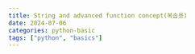 ```yaml
---
title: String and advanced function concept(복습용)
date: 2024-07-06
categories: python-basic
tags: ["python", "basics"]
---
```

<html lang="ko">
<head>
    <meta charset="UTF-8">
    <meta name="viewport" content="width=device-width, initial-scale=1.0">
    <title>String and Advanced Function Concept</title>
  <style>
      /* 기존 CSS 스타일과 추가된 스타일 */
      input[type="text"] {
        width: 150px;
        border: 1px solid black;
      }
      .result {
        margin-top: 20px;
      }
     
    </style>
</head>
<body>
    <p>이 포스트는 <a href="https://www.boostcourse.org/ai100/lecture/739168?isDesc=false">이 사이트</a>의 동영상 강의를 바탕으로 작성되었습니다. 더 자세한 내용은 해당 강의를 참고하시기 바랍니다.</p>

    <h2>String</h2>
    <ul>
        <li><input type="text" data-answer="시퀀스" /> 자료형으로 문자형 data를 메모리에 저장</li>
        <li>영문자 한 글자는 <input type="text" data-answer="1" />byte의 메모리 공간을 사용</li>
        <li><img src="https://i.imgur.com/mna5FrP.png" alt="alt text"></li>

    </ul>
    <p>비트 : 0 또는 1</p>
    <p>바이트 = 비트 8개 = 256</p>
    <p>킬로바이트 = 1024바이트</p>
    <ul>
        <li>문자열의 각 문자는 <input type="text" data-answer="개별 주소(offset)|offset|주소" />을 가짐</li>
        <li>이 주소를 사용해 할당된 값을 가져오는 것이 <strong><input type="text" data-answer="인덱싱" /></strong></li>
        <li>List와 같은 형태로 데이터를 처리함</li>
    </ul>
    <div class="language-python highlighter-rouge">
  <div class="highlight">
        <pre class="highlight"><code>
len(a) # 문자열의 길이를 반환
a.upper() # 문자열을 대문자로 변환
a.lower() # 문자열을 소문자로 변환
a.capitalize() # 첫 글자를 대문자로 변환
a.title() # 각 단어의 첫 글자를 대문자로 변환
a.count('abc') # 'abc' 문자열의 출현 횟수를 반환
a.<input type="text" data-answer="find" />('abc') # 'abc' 문자열이 처음 나타나는 위치를 반환 (없으면 -1)
a.<input type="text" data-answer="rfind" />('abc') # 'abc' 문자열이 마지막으로 나타나는 위치를 반환 (없으면 -1)
a.startswith('abc') # 문자열이 'abc'로 시작하면 True, 아니면 False
a.endswith('abc') # 문자열이 'abc'로 끝나면 True, 아니면 False
a.split() # 공백을 기준으로 문자열을 나누어 리스트로 반환
a.isdigit() # 문자열이 숫자로만 이루어져 있으면 True, 아니면 False
</code>
</pre> 
</div> 
</div>

    <h2>Function</h2>
    <ul>
        <li>call by object reference</li>
        <li>함수에서 <input type="text" data-answer="parameter" />를 전달하는 방식
            <ol>
                <li>값에 의한 호출(Call by value)</li>
                <li>참조에 의한 호출(Call by reference)</li>
                <li>객체 참조에 의한 호출(Call by object reference)</li>
            </ol>
        </li>
    </ul>
    <ul>
        <li>Call by Object Reference
            <ul>
                <li>파이썬의 객체의 주소가 함수로 전달되는 방식
                    <ul>
                        <li>전달된 객체를 참조하여 변경 시 호출자에게 영향을 주나 <input type="text" data-answer="새로운 객체를 만들 경우" /> 호출자에게 영향을 주지 않음</li>
                    </ul>
                </li>
            </ul>
        </li>
    </ul>
    <div class="language-python highlighter-rouge">
  <div class="highlight">
        <pre class="highlight"><code>
def spam(eggs):
    eggs.append(1) # 기존 객체의 주소값에 [1] 추가
    <input type="text" data-answer="eggs" /> = [2, 3] # 새로운 객체 생성
ham = [0]
spam(ham)
print(ham) # [0,1]
</code>
</pre> 
</div> 
</div>


    <ul>
        <li>swap</li>
    </ul>

    <h3>swap_value(x, y)</h3>
    <div class="language-python highlighter-rouge">
  <div class="highlight">
        <pre class="highlight"><code>
def swap_value(x, y):
    temp = x
    x = y
    y = temp
</code>
</pre> 
</div> 
</div>

    <ul>
        <li>이 함수는 <code>x</code>와 <code>y</code>라는 변수 두 개를 받아서 그 값들을 교환합니다.</li>
        <li>중요한 점은 이 함수가 받은 값들만 교환할 뿐, 리스트 <code>a</code>에는 아무런 영향을 주지 않습니다.</li>
        <li>예를 들어, <code>swap_value(a[0], a[1])</code>을 호출하면 <code>x</code>는 1, <code>y</code>는 2가 되어 교환됩니다. 그러나 이 교환은 함수 내부에서만 일어나고 리스트 <code>a</code>는 그대로 <code>[1, 2, 3, 4, 5]</code>입니다.</li>
    </ul>

    <h3>swap_offset(offset_x, offset_y)</h3>
    <div class="language-python highlighter-rouge">
  <div class="highlight">
        <pre class="highlight"><code>
def swap_offset(offset_x, offset_y):
    temp = a[offset_x]
    a[offset_x] = a[offset_y]
    a[offset_y] = temp
</code>
</pre> 
</div> 
</div>

    <ul>
        <li>이 함수는 리스트 <code>a</code>의 <input type="text" data-answer="특정 위치에 있는 값" />을 교환합니다.</li>
        <li><code>offset_x</code>와 <code>offset_y</code>는 리스트의 <input type="text" data-answer="인덱스(위치)|위치|인덱스" />를 의미합니다.</li>
        <li>예를 들어, <code>swap_offset(0, 1)</code>을 호출하면 <code>a[0]</code>과 <code>a[1]</code>의 값이 교환되어 리스트 <code>a</code>는 <code>[2, 1, 3, 4, 5]</code>가 됩니다.</li>
    </ul>

    <h3>swap_reference(list, offset_x, offset_y)</h3>
<div class="language-python highlighter-rouge">
  <div class="highlight">
        <pre class="highlight"><code>
def swap_reference(list, offset_x, offset_y):
    temp = list[offset_x]
    list[offset_x] = list[offset_y]
    list[offset_y] = temp
</code>
</pre> 
</div> 
</div>

    <ul>
        <li>이 함수는 전달된 리스트의 특정 위치에 있는 값을 교환합니다.</li>
        <li>리스트를 함수의 인자로 받아서 그 리스트의 원소들을 교환합니다.</li>
        <li>예를 들어, <code>swap_reference(a, 0, 1)</code>을 호출하면 <code>a[0]</code>과 <code>a[1]</code>의 값이 교환되어 리스트 <code>a</code>는 <code>[2, 1, 3, 4, 5]</code>가 됩니다.</li>
    </ul>

    <hr>

    <h2>function - scoping rule</h2>
    <ul>
        <li>변수의 범위(Scoping Rule)</li>
        <li><input type="text" data-answer="지역변수(local variable)|local variable|지역 변수" /> : 함수내에서만 사용</li>
        <li><input type="text" data-answer="전역변수(Global variable)|global variable|전역변수" /> : 프로그램 전체에서 사용</li>
    </ul>
<div class="language-python highlighter-rouge">
  <div class="highlight">
        <pre class="highlight"><code>
def test(t): # t : 함수 내의 변수 local variable
  print(x) # x : 함수 밖의 변수 global variable
  t = 20
  print("In Function: ", t)

x = 10
test(x)
print(t)
# <input type="text" data-answer="10" />
# In Function:  <input type="text" data-answer="20" />
# <input type="text" data-answer="NameError" />: name 't' is not defined
</code>
</pre> 
</div> 
</div>


<div class="language-python highlighter-rouge">
  <div class="highlight">
        <pre class="highlight"><code>
def f():
    global s
    s="I love London!"
    print(s)
s = "I love Paris!"
f()
print(s)

# <input type="text" data-answer="I love London!" />
# <input type="text" data-answer="I love London!" />
</code>
</pre> 
</div> 
</div>


    <h2>Recursive Function(재귀 함수)</h2>
    <ul>
        <li>자기 자신을 호출하는 함수</li>
        <li>점화식과 같은 <input type="text" data-answer="재귀적 수학" /> 모형을 표현할 때 사용</li>
        <li>재귀 <input type="text" data-answer="종료 조건" /> 존재, <input type="text" data-answer="종료 조건" />까지 함수호출 반복</li>
    </ul>

    <h2>Function type hints</h2>
    <ul>
        <li>파이썬의 가장 큰 특징 : dynamic typing</li>
        <li>처음 함수를 사용하는 사용자가 <input type="text" data-answer="interface|인터페이스" />를 알기 어렵다는 단점이 있음</li>
    </ul>
<div class="language-python highlighter-rouge">
  <div class="highlight">
        <pre class="highlight"><code>
def do_function(var_name<input type="text" data-answer=":" /> var_type) <input type="text" data-answer="->" /> return_type:
    pass
def type_hint_example(name<input type="text" data-answer=":" /> str) <input type="text" data-answer="->" /> str:
    return f"Hello, {name}"
</code>
</pre> 
</div> 
</div>

    <ul>
        <li>Type hints의 장점
            <ol>
                <li>사용자에게 인터페이스를 명확히 알려줄 수 있다.</li>
                <li>함수의 문서화시 parameter에 대한 정보를 명확히 알 수 있다.</li>
                <li>시스템 전체적인 안정성을 확보할 수 있다.</li>
            </ol>
        </li>
    </ul>
    <p>ex)</p>
    <li><img src="https://i.imgur.com/CpgANZk.png" alt="alt text"></li>

    <h2>docstring</h2>
    <ul>
        <li>파이썬 함수에 대한 상세스펙을 사전에 작성 -> 함수 사용자의 이해도 up</li>
        <li><input type="text" data-answer="세 개의 따옴표|&quot;&quot;&quot;" />로 docstring 영역 표시(함수명 아래)</li>
    </ul>

    <h2>함수 작성 가이드 라인</h2>
    <ul>
        <li>함수는 가능하면 짧게 작성할 것(줄 수를 줄일 것)</li>
        <li>함수 이름에 함수의 역할, 의도가 명확히 드러낼 것</li>
<div class="language-python highlighter-rouge">
  <div class="highlight">
        <pre class="highlight"><code>
def <input type="text" data-answer="동사" />+<input type="text" data-answer="명사" />():
</code>
</pre> 
</div> 
</div>

        <li>하나의 함수에는 유사한 역할을 하는 코드만 포함</li>
        <li>인자로 받은 값 자체를 바꾸진 말 것(임시변수 선언)</li>
        <li>공통적으로 사용되는 코드는 함수로 변환</li>
        <li>복잡한 수식, 조건 -> <input type="text" data-answer="식별 가능한 이름의 함수로|식별 가능한 이름으로" /> 변환</li>
    </ul>

    <h2>코딩은 팀플</h2>
    <blockquote>
        <p>컴퓨터가 이해할 수 있는 코드는 어느 바보나 다 짤 수 있다. 좋은 프로그래머는 사람이 이해할 수 있는 코드를 짠다. -마틴 파울러-</p>
    </blockquote>
    <ul>
        <li>사람의 이해를 돕기 위한 <strong>규칙</strong>이 필요함</li>
        <li>그 규칙을 <strong><input type="text" data-answer="코딩 컨벤션|coding convention" /></strong>이라고 함(Google python <input type="text" data-answer="convention" />)
            <ul>
                <li>명확한 규칙은 없으나 중요한 건 팀이나 프로젝트 마다의 <strong><input type="text" data-answer="일관성" /></strong></li>
                <li>들여쓰기는 <input type="text" data-answer="Tab|4 space" /> or <input type="text" data-answer="4 Space| tab" />
                    <ul>
                        <li>일반적으로 4 Space 권장</li>
                    </ul>
                </li>
                <li>한 줄은 최대 79자까지</li>
                <li>불필요한 공백은 피함</li>
                <li>= 연산자는 1칸 이상 안 띄움</li>
                <li>주석은 항상 갱신, 불필요한 주석은 삭제</li>
                <li>코드의 마지막에는 항상 한 줄 추가</li>
                <li>소문자 l, 대문자 O, 대문자 I 금지</li>
                <li>함수명은 소문자로 구성, 필요하면 밑줄로 나눔</li>
            </ul>
        </li>
    </ul>
     <button onclick="checkAnswers()">제출</button>
    <p id="result"></p>

    <script>
      function normalizeText(text) {
        return text.trim().toLowerCase().replace(/\s+/g, "");
      }

      function checkAnswers() {
        const inputs = document.querySelectorAll('input[type="text"]');
        let correct = 0;
        let total = inputs.length;

        inputs.forEach((input) => {
          const userAnswer = normalizeText(input.value);
          const correctAnswers = input.dataset.answer
            .split("|")
            .map(normalizeText);
          if (correctAnswers.includes(userAnswer)) {
            input.style.backgroundColor = "lightgreen";
            correct++;
          } else {
            input.style.backgroundColor = "lightcoral";
          }
        });

        document.getElementById(
          "result"
        ).textContent = `총 ${total} 문제 중 ${correct}개 맞았습니다.`;
      }
    </script>
</body>
</html>

